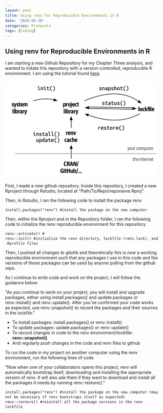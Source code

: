```yaml
---
layout: post
title: Using renv for Reproducible Environments in R
date: '2024-04-30'
categories: Protocols
tags: [Coding]
---
```


## Using renv for Reproducible Environments in R

I am starting a new Github Repository for my Chapter Three analysis, and wanted to initate this repository with a version-controlled, reproducible R environment. I am using the tutorial found [here](https://rstudio.github.io/renv/articles/renv.html).

![renv.png](https://github.com/zdellaert/ZD_Putnam_Lab_Notebook/blob/master/images/protocols/renv.png?raw=true)

First, I made a new github repository. Inside this repository, I created a new Rproject through Rstudio, located at "Path/To/Repo/reponame.Rproj".

Then, in Rstudio, I ran the following code to install the package renv

```
install.packages("renv") #install the package on the new computer
```

Then, within the Rproject and in the Repository folder, I ran the following code to initialize the renv reproducible environment for this repository.

```
renv::activate() #
renv::init() #initialize the renv directory, lockfile (renv.lock), and .Rprofile files
```

Then, I pushed all changes to gituhb and theoretically this is now a working reproducible environment such that any packages I use in this code and the versions of those packages can be used by anyone pulling from the github repo.

As I continue to write code and work on the project, I will follow the guidance below:

"As you continue to work on your project, you will install and upgrade packages, either using install.packages() and update.packages or renv::install() and renv::update(). After you’ve confirmed your code works as expected, use renv::snapshot() to record the packages and their sources in the lockfile."

- To install packages: install.packages() or renv::install()
- To update packages: update.packages() or renv::update()
- To record changes in code to the renv environment/lockfile: **renv::snapshot()**
- And regularly push changes in the code and renv files to github

To run the code in my project on another computer using the renv environment, run the following lines of code

"Now when one of your collaborators opens this project, renv will automatically bootstrap itself, downloading and installing the appropriate version of renv. It will also ask them if they want to download and install all the packages it needs by running renv::restore()."

```
install.packages("renv") #install the package on the new computer (may not be necessary if renv bootstraps itself as expected)
renv::restore() #reinstall all the package versions in the renv lockfile
```